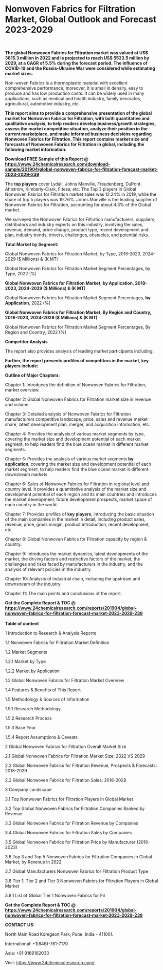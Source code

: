 <h1>Nonwoven Fabrics for Filtration Market, Global Outlook and Forecast 2023-2029</h1><br/><p><strong>The global Nonwoven Fabrics for Filtration market was valued at US$ 3815.3 million in 2022 and is projected to reach US$ 5533.5 million by 2029, at a <strong>CAGR</strong> of 5.5% during the forecast period. The influence of COVID-19 and the Russia-Ukraine War were considered while estimating market sizes.</strong></p><p>Non-woven Fabrics is a thermoplastic material with excellent comprehensive performance; moreover, it is small in density, easy to produce and has low production costs. It can be widely used in many applications, such as medical and health industry, family decorates, agricultural, automotive industry, etc.</p><p><strong>This report aims to provide a comprehensive presentation of the global market for Nonwoven Fabrics for Filtration, with both quantitative and qualitative analysis, to help readers develop business/growth strategies, assess the market competitive situation, analyze their position in the current marketplace, and make informed business decisions regarding Nonwoven Fabrics for Filtration. This report contains market size and forecasts of Nonwoven Fabrics for Filtration in global, including the following market information:</strong></p><div><b>Download FREE Sample of this Report @ <a href="https://www.24chemicalresearch.com/download-sample/201904/global-nonwoven-fabrics-for-filtration-forecast-market-2023-2029-239">https://www.24chemicalresearch.com/download-sample/201904/global-nonwoven-fabrics-for-filtration-forecast-market-2023-2029-239</a></b></div><p>The <strong>top players</strong> cover Lydall, Johns Manville, Freudenberg, DuPont, Ahlstrom, Kimberly-Clark, Fitesa, etc. The Top 3 players in Global Nonwoven Fabrics for Filtration market sales was 12.24% in 2019, while the share of top 5 players was 19.76%. Johns Manville is the leading supplier of Nonwoven Fabrics for Filtration, accounting for about 4.3% of the Global market.</p><p>We surveyed the Nonwoven Fabrics for Filtration manufacturers, suppliers, distributors and industry experts on this industry, involving the sales, revenue, demand, price change, product type, recent development and plan, industry trends, drivers, challenges, obstacles, and potential risks.</p><p><strong>Total Market by Segment:</strong></p><p>Global Nonwoven Fabrics for Filtration Market, by Type, 2018-2023, 2024-2029 ($ Millions) & (K MT)</p><p>Global Nonwoven Fabrics for Filtration Market Segment Percentages, by Type, 2022 (%)</p><p><strong>Global Nonwoven Fabrics for Filtration Market, <strong>by Application</strong>, 2018-2023, 2024-2029 ($ Millions) & (K MT)</strong></p><p>Global Nonwoven Fabrics for Filtration Market Segment Percentages, <strong>by Application</strong>, 2022 (%)</p><p><strong>Global Nonwoven Fabrics for Filtration Market, By Region and Country, 2018-2023, 2024-2029 ($ Millions) & (K MT)</strong></p><p>Global Nonwoven Fabrics for Filtration Market Segment Percentages, By Region and Country, 2022 (%)</p><p><strong>Competitor Analysis</strong></p><p>The report also provides analysis of leading market participants including:</p><p><strong>Further, the report presents profiles of competitors in the market, <strong>key players</strong> include:</strong></p><p><strong>Outline of Major Chapters:</strong></p><p>Chapter 1: Introduces the definition of Nonwoven Fabrics for Filtration, market overview.</p><p>Chapter 2: Global Nonwoven Fabrics for Filtration market size in revenue and volume.</p><p>Chapter 3: Detailed analysis of Nonwoven Fabrics for Filtration manufacturers competitive landscape, price, sales and revenue market share, latest development plan, merger, and acquisition information, etc.</p><p>Chapter 4: Provides the analysis of various market segments by type, covering the market size and development potential of each market segment, to help readers find the blue ocean market in different market segments.</p><p>Chapter 5: Provides the analysis of various market segments <strong>by application</strong>, covering the market size and development potential of each market segment, to help readers find the blue ocean market in different downstream markets.</p><p>Chapter 6: Sales of Nonwoven Fabrics for Filtration in regional level and country level. It provides a quantitative analysis of the market size and development potential of each region and its main countries and introduces the market development, future development prospects, market space of each country in the world.</p><p>Chapter 7: Provides profiles of <strong>key players</strong>, introducing the basic situation of the main companies in the market in detail, including product sales, revenue, price, gross margin, product introduction, recent development, etc.</p><p>Chapter 8: Global Nonwoven Fabrics for Filtration capacity by region & country.</p><p>Chapter 9: Introduces the market dynamics, latest developments of the market, the driving factors and restrictive factors of the market, the challenges and risks faced by manufacturers in the industry, and the analysis of relevant policies in the industry.</p><p>Chapter 10: Analysis of industrial chain, including the upstream and downstream of the industry.</p><p>Chapter 11: The main points and conclusions of the report.</p><div><b>Get the Complete Report & TOC @ <a href="https://www.24chemicalresearch.com/reports/201904/global-nonwoven-fabrics-for-filtration-forecast-market-2023-2029-239">https://www.24chemicalresearch.com/reports/201904/global-nonwoven-fabrics-for-filtration-forecast-market-2023-2029-239</a></b></div><br><b>Table of content</b><p>1 Introduction to Research & Analysis Reports<br />
 
  1.1 Nonwoven Fabrics for Filtration Market Definition<br />
 
  1.2 Market Segments<br />
 
  1.2.1 Market by Type<br />
 
  1.2.2 Market by Application<br />
 
  1.3 Global Nonwoven Fabrics for Filtration Market Overview<br />
 
  1.4 Features & Benefits of This Report<br />
 
  1.5 Methodology & Sources of Information<br />
 
  1.5.1 Research Methodology<br />
 
  1.5.2 Research Process<br />
 
  1.5.3 Base Year<br />
 
  1.5.4 Report Assumptions & Caveats<br />
 
 2 Global Nonwoven Fabrics for Filtration Overall Market Size<br />
 
  2.1 Global Nonwoven Fabrics for Filtration Market Size: 2022 VS 2029<br />
 
  2.2 Global Nonwoven Fabrics for Filtration Revenue, Prospects & Forecasts: 2018-2029<br />
 
  2.3 Global Nonwoven Fabrics for Filtration Sales: 2018-2029<br />
 
 3 Company Landscape<br />
 
  3.1 Top Nonwoven Fabrics for Filtration Players in Global Market<br />
 
  3.2 Top Global Nonwoven Fabrics for Filtration Companies Ranked by Revenue<br />
 
  3.3 Global Nonwoven Fabrics for Filtration Revenue by Companies<br />
 
  3.4 Global Nonwoven Fabrics for Filtration Sales by Companies<br />
 
  3.5 Global Nonwoven Fabrics for Filtration Price by Manufacturer (2018-2023)<br />
 
  3.6 Top 3 and Top 5 Nonwoven Fabrics for Filtration Companies in Global Market, by Revenue in 2022<br />
 
  3.7 Global Manufacturers Nonwoven Fabrics for Filtration Product Type<br />
 
  3.8 Tier 1, Tier 2 and Tier 3 Nonwoven Fabrics for Filtration Players in Global Market<br />
 
  3.8.1 List of Global Tier 1 Nonwoven Fabrics for Fil<br><div><b>Get the Complete Report & TOC @ <a href="https://www.24chemicalresearch.com/reports/201904/global-nonwoven-fabrics-for-filtration-forecast-market-2023-2029-239">https://www.24chemicalresearch.com/reports/201904/global-nonwoven-fabrics-for-filtration-forecast-market-2023-2029-239</a></b></div></p>
 
 <b>CONTACT US:</b><br>
 
 North Main Road Koregaon Park, Pune, India - 411001.<br/>
 
 International: +1(646)-781-7170<br/>
 
 Asia: +91 9169162030<br/>
 
 Visit: <a href="https://www.24chemicalresearch.com/">https://www.24chemicalresearch.com/</a>
 
 <br>